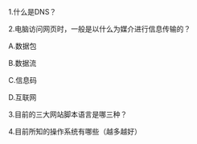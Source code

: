 1.什么是DNS？

2.电脑访问网页时，一般是以什么为媒介进行信息传输的？

A.数据包

B.数据流

C.信息码

D.互联网

3.目前的三大网站脚本语言是哪三种？

4.目前所知的操作系统有哪些（越多越好）